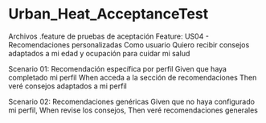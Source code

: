# Urban_Heat_AcceptanceTest
Archivos .feature de pruebas de aceptación
Feature: US04 - Recomendaciones personalizadas
Como usuario
Quiero recibir consejos adaptados a mi edad y ocupación 
para cuidar mi salud

Scenario 01: Recomendación específica por perfil
    Given que haya completado mi perfil
    When acceda a la sección de recomendaciones
    Then veré consejos adaptados a mi perfil

Scenario 02:  Recomendaciones genéricas
    Given que no haya configurado mi perfil,
    When revise los consejos,
    Then veré recomendaciones generales
